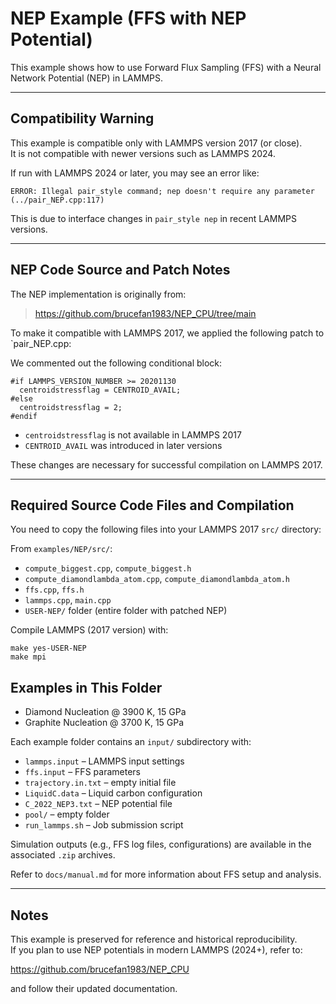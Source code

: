 # NEP Example (FFS with NEP Potential)

This example shows how to use Forward Flux Sampling (FFS) with a Neural Network Potential (NEP) in LAMMPS.

---

## Compatibility Warning

This example is compatible only with LAMMPS version 2017 (or close).  
It is not compatible with newer versions such as LAMMPS 2024.

If run with LAMMPS 2024 or later, you may see an error like:

```
ERROR: Illegal pair_style command; nep doesn't require any parameter (../pair_NEP.cpp:117)
```

This is due to interface changes in `pair_style nep` in recent LAMMPS versions.

---

## NEP Code Source and Patch Notes

The NEP implementation is originally from:

> https://github.com/brucefan1983/NEP_CPU/tree/main

To make it compatible with LAMMPS 2017, we applied the following patch to `pair_NEP.cpp:

We commented out the following conditional block:

```
#if LAMMPS_VERSION_NUMBER >= 20201130
  centroidstressflag = CENTROID_AVAIL;
#else
  centroidstressflag = 2;
#endif
```

- `centroidstressflag` is not available in LAMMPS 2017
- `CENTROID_AVAIL` was introduced in later versions


These changes are necessary for successful compilation on LAMMPS 2017.

---

## Required Source Code Files and Compilation

You need to copy the following files into your LAMMPS 2017 `src/` directory:

From `examples/NEP/src/`:

- `compute_biggest.cpp`, `compute_biggest.h`
- `compute_diamondlambda_atom.cpp`, `compute_diamondlambda_atom.h`
- `ffs.cpp`, `ffs.h`
- `lammps.cpp`, `main.cpp`
- `USER-NEP/` folder (entire folder with patched NEP)


Compile LAMMPS (2017 version) with:

```
make yes-USER-NEP
make mpi
```


## Examples in This Folder


- Diamond Nucleation @ 3900 K, 15 GPa
- Graphite Nucleation @ 3700 K, 15 GPa

Each example folder contains an `input/` subdirectory with:
- `lammps.input` – LAMMPS input settings
- `ffs.input` – FFS parameters
- `trajectory.in.txt` – empty initial file
- `LiquidC.data` – Liquid carbon configuration
- `C_2022_NEP3.txt` – NEP potential file
- `pool/` – empty folder
- `run_lammps.sh` – Job submission script


Simulation outputs (e.g., FFS log files, configurations) are available in the associated `.zip` archives.

Refer to `docs/manual.md` for more information about FFS setup and analysis.

---

## Notes

This example is preserved for reference and historical reproducibility.  
If you plan to use NEP potentials in modern LAMMPS (2024+), refer to:

https://github.com/brucefan1983/NEP_CPU

and follow their updated documentation.
